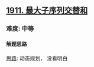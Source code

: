<h2><a href="https://leetcode.cn/problems/maximum-alternating-subsequence-sum/">1911. 最大子序列交替和</a></h2>
<h3>难度: 中等</h3>
<h4>解题思路</h4>
<p><a href="https://leetcode.cn/problems/maximum-alternating-subsequence-sum/solution/python3javacgotypescript-yi-ti-yi-jie-do-22yp/">思路</a>: 动态规划， 没看明白</p>
